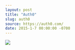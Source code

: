 ```yaml
---
layout: post
title: "Auth0"
slug: auth0
source: https://auth0.com/
date: 2015-1-7 00:00:00 -0700
---
```


<img src="{{ site.url }}/assets/img/screenshots/auth0.jpg">
